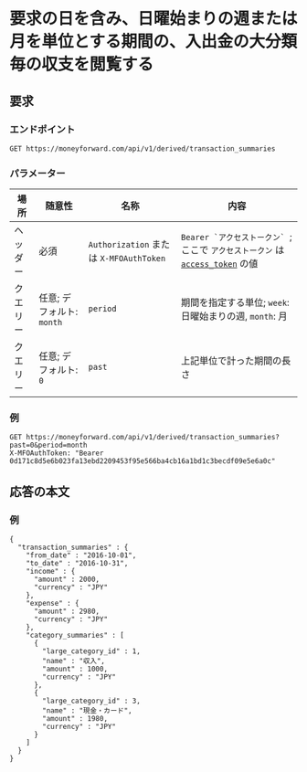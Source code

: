 # 要求の日を含み、日曜始まりの週または月を単位とする期間の、入出金の大分類毎の収支を閲覧する

## 要求

### エンドポイント

```
GET https://moneyforward.com/api/v1/derived/transaction_summaries
```

### パラメーター

| 場所 | 随意性 | 名称 | 内容 |
| ---- | ---- | ---- | --- |
| ヘッダー | 必須 | `Authorization` または `X-MFOAuthToken` | ```Bearer `アクセストークン` ```; ここで `アクセストークン` は [`access_token`](token.md) の値 |
| クエリー | 任意; デフォルト: `month` | `period` | 期間を指定する単位; `week`: 日曜始まりの週, `month`: 月 |
| クエリー | 任意; デフォルト: `0` | `past` | 上記単位で計った期間の長さ |

### 例

```
GET https://moneyforward.com/api/v1/derived/transaction_summaries?past=0&period=month
X-MFOAuthToken: "Bearer 0d171c8d5e6b023fa13ebd2209453f95e566ba4cb16a1bd1c3becdf09e5e6a0c"
```

## 応答の本文

### 例

```
{
  "transaction_summaries" : {
    "from_date" : "2016-10-01",
    "to_date" : "2016-10-31",
    "income" : {
      "amount" : 2000,
      "currency" : "JPY"
    },
    "expense" : {
      "amount" : 2980,
      "currency" : "JPY"
    },
    "category_summaries" : [
      {
        "large_category_id" : 1,
        "name" : "収入",
        "amount" : 1000,
        "currency" : "JPY"
      },
      {
        "large_category_id" : 3,
        "name" : "現金・カード",
        "amount" : 1980,
        "currency" : "JPY"
      }
    ]
  }
}
```

